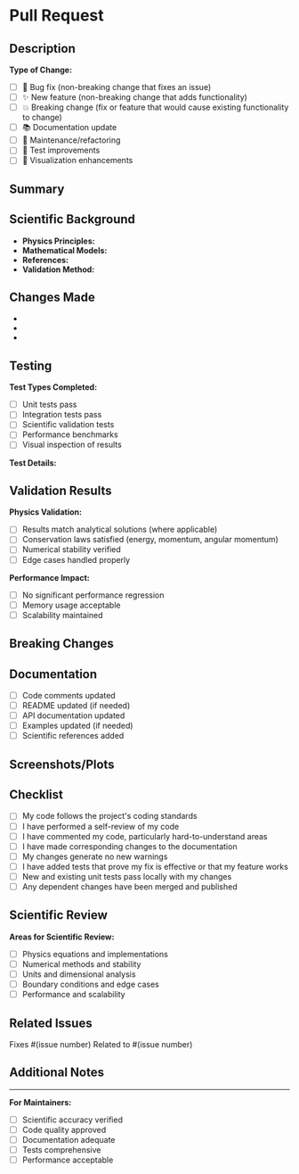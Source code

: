 # Pull Request

## Description
<!-- Provide a clear and concise description of your changes -->

**Type of Change:**
- [ ] 🐛 Bug fix (non-breaking change that fixes an issue)
- [ ] ✨ New feature (non-breaking change that adds functionality)
- [ ] 💥 Breaking change (fix or feature that would cause existing functionality to change)
- [ ] 📚 Documentation update
- [ ] 🔧 Maintenance/refactoring
- [ ] 🧪 Test improvements
- [ ] 🎨 Visualization enhancements

## Summary
<!-- Brief summary of changes made -->

## Scientific Background
<!-- For physics/science changes, describe the scientific basis -->
- **Physics Principles:** 
- **Mathematical Models:** 
- **References:** 
- **Validation Method:** 

## Changes Made
<!-- Detailed list of changes -->
- 
- 
- 

## Testing
<!-- Describe how you tested your changes -->

**Test Types Completed:**
- [ ] Unit tests pass
- [ ] Integration tests pass
- [ ] Scientific validation tests
- [ ] Performance benchmarks
- [ ] Visual inspection of results

**Test Details:**
<!-- Provide details about testing methodology -->

## Validation Results
<!-- For scientific changes, show validation against known results -->

**Physics Validation:**
- [ ] Results match analytical solutions (where applicable)
- [ ] Conservation laws satisfied (energy, momentum, angular momentum)
- [ ] Numerical stability verified
- [ ] Edge cases handled properly

**Performance Impact:**
- [ ] No significant performance regression
- [ ] Memory usage acceptable
- [ ] Scalability maintained

## Breaking Changes
<!-- List any breaking changes and migration instructions -->

## Documentation
- [ ] Code comments updated
- [ ] README updated (if needed)
- [ ] API documentation updated
- [ ] Examples updated (if needed)
- [ ] Scientific references added

## Screenshots/Plots
<!-- Include relevant visualizations showing your changes -->

## Checklist
- [ ] My code follows the project's coding standards
- [ ] I have performed a self-review of my code
- [ ] I have commented my code, particularly hard-to-understand areas
- [ ] I have made corresponding changes to the documentation
- [ ] My changes generate no new warnings
- [ ] I have added tests that prove my fix is effective or that my feature works
- [ ] New and existing unit tests pass locally with my changes
- [ ] Any dependent changes have been merged and published

## Scientific Review
<!-- For scientific changes, request specific review areas -->
**Areas for Scientific Review:**
- [ ] Physics equations and implementations
- [ ] Numerical methods and stability
- [ ] Units and dimensional analysis
- [ ] Boundary conditions and edge cases
- [ ] Performance and scalability

## Related Issues
<!-- Link any related issues -->
Fixes #(issue number)
Related to #(issue number)

## Additional Notes
<!-- Any additional information for reviewers -->

---

**For Maintainers:**
- [ ] Scientific accuracy verified
- [ ] Code quality approved
- [ ] Documentation adequate
- [ ] Tests comprehensive
- [ ] Performance acceptable

